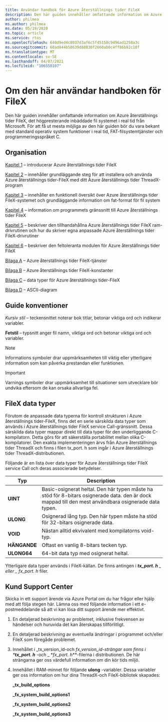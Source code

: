 ```yaml
---
title: Användar handbok för Azure återställnings tider FileX
description: Den här guiden innehåller omfattande information om Azure återställnings tider FileX, real tids fil systemet med höga prestanda från Microsoft.
author: philmea
ms.author: philmea
ms.date: 05/19/2020
ms.topic: article
ms.service: rtos
ms.openlocfilehash: 640d9ed4c8037d3af6c5f45158c9496ad1258a3c
ms.sourcegitcommit: 60ad844b58639d88830f2660ab0c4ff86b92c10f
ms.translationtype: MT
ms.contentlocale: sv-SE
ms.lasthandoff: 04/07/2021
ms.locfileid: "106550107"
---
```

# <a name="about-this-filex-user-guide"></a>Om den här användar handboken för FileX

Den här guiden innehåller omfattande information om Azure återställnings tider FileX, det högpresterande inbäddade fil systemet i real tid från Microsoft. För att få ut mesta möjliga av den här guiden bör du vara bekant med standard operativ system funktioner i real tid, FAT-filsystemtjänster och programmeringsspråket C.

## <a name="organization"></a>Organisation

[Kapitel 1](chapter1.md) – introducerar Azure återställnings tider FileX

[Kapitel 2](chapter2.md) – innehåller grundläggande steg för att installera och använda Azure återställnings tider-FileX med ditt Azure återställnings tider ThreadX-program

[Kapitel 3](chapter3.md) – innehåller en funktionell översikt över Azure återställnings tider FileX-systemet och grundläggande information om fat-format för fil system

[Kapitel 4](chapter4.md) – information om programmets gränssnitt till Azure återställnings tider FileX

[Kapitel 5](chapter5.md) – beskriver den tillhandahållna Azure återställnings tider FileX ram-drivrutinen och hur du skriver egna anpassade Azure återställnings tider FileX-drivrutiner

[Kapitel 6](chapter6.md) – beskriver den feltoleranta modulen för Azure återställnings tider FileX

[Bilaga A](appendix-a.md) – Azure återställnings tider FileX-tjänster

[Bilaga B](appendix-b.md) – Azure återställnings tider FileX-konstanter

[Bilaga C](appendix-c.md) – data typer för Azure återställnings tider-FileX

[Bilaga D](appendix-d.md) – ASCII-diagram

## <a name="guide-conventions"></a>Guide konventioner

*Kursiv stil* – teckensnittet noterar bok titlar, betonar viktiga ord och indikerar variabler.

**Fetstil** – typsnitt anger fil namn, viktiga ord och betonar viktiga ord och variabler.

> [!NOTE]
> Informations symboler drar uppmärksamheten till viktig eller ytterligare information som kan påverka prestandan eller funktionen.

> [!IMPORTANT]
> Varnings symboler drar uppmärksamhet till situationer som utvecklare bör undvika eftersom de kan orsaka allvarliga fel.

## <a name="filex-data-types"></a>FileX data typer

Förutom de anpassade data typerna för kontroll strukturen i Azure återställnings tider-FileX, finns det en serie särskilda data typer som används i Azure återställnings tider FileX service Call-gränssnitt. Dessa särskilda data typer mappar direkt till data typer för den underliggande C-kompilatorn. Detta görs för att säkerställa portabilitet mellan olika C-kompilatorer. Den exakta implementeringen ärvs från Azure återställnings tider ThreadX och finns i filen tx_port. h som ingår i Azure återställnings tider ThreadX-distributionen.

Följande är en lista över data typer för Azure återställnings tider FileX service Call och deras associerade betydelser.

| Typ  | Description  |
|---|---|
| **UINT** | Basic-osignerat heltal. Den här typen måste ha stöd för 8-bitars osignerade data. den är dock mappad till den mest användbara osignerade data typen. |
| **ULONG** | Osignerad lång typ. Den här typen måste ha stöd för 32-bitars osignerade data. |
| **VOID** | Nästan alltid ekvivalent med kompilatorns void-typ. |
| **HÄNGANDE** | Oftast en vanlig 8-bitars tecken typ. |
| **ULONG64** | 64-bit data typ med osignerat heltal. |

Ytterligare data typer används i FileX-källan. De finns antingen i ***tx_port. h** _ eller _ *_fx_port. h_** filer.

## <a name="customer-support-center"></a>Kund Support Center

Skicka in ett support ärende via Azure Portal om du har frågor eller hjälp med att följa stegen här. Lämna oss med följande information i ett e-postmeddelande så att vi kan lösa ditt support ärende mer effektivt.

1. En detaljerad beskrivning av problemet, inklusive frekvensen av händelser och huruvida det kan återskapas tillförlitligt.
2. En detaljerad beskrivning av eventuella ändringar i programmet och/eller FileX som föregåde problemet.
3. Innehållet i _tx_version_id-och _fx_version_id-strängar som finns i ***tx_port. h**_ -och _ *_fx_port. h_**-filerna i distributionen. De här strängarna ger oss värdefull information om din kör tids miljö.
4. Innehållet i RAM-minnet för följande **ulong** -variabler. Dessa variabler ger oss information om hur dina ThreadX-och FileX-bibliotek skapades:

    **_tx_build_options**

    **_fx_system_build_options1**

    **_fx_system_build_options2**

    **_fx_system_build_options3**
